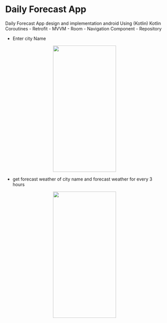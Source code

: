 # Daily Forecast App
Daily Forecast App design and implementation android Using (Kotlin)
Kotlin Coroutines - Retrofit - MVVM - Room - Navigation Component - Repository

* Enter city Name
<p align="center">
  <img width="200" height="400" src="https://user-images.githubusercontent.com/55391701/131236825-4d822185-3961-4673-9f15-296d418a124c.png">
</p>



* get forecast weather of city name and forecast weather for every 3 hours 
<p align="center">
  <img width="200" height="400" src="https://user-images.githubusercontent.com/55391701/131236826-0b5a12ac-93c1-497a-b583-33c739d078e9.png">
</p>

